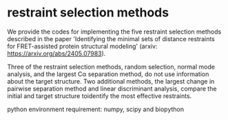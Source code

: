 # restraint selection methods

We provide the codes for implementing the five restraint selection methods described in the paper 'Identifying the minimal sets of distance restraints for FRET-assisted protein structural modeling' (arxiv: https://arxiv.org/abs/2405.07983). 

Three of the restraint selection methods, random selection, normal mode analysis, and the largest Cα separation method, do not use information about the target structure. Two additional methods, the largest change in pairwise separation method and linear discriminant analysis, compare the initial and target structure toidentify the most effective restraints.

python environment requirement: numpy, scipy and biopython
